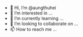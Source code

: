 - 👋 Hi, I’m @aungthuhei
- 👀 I’m interested in ...
- 🌱 I’m currently learning ...
- 💞️ I’m looking to collaborate on ...
- 📫 How to reach me ...

<!---
aungthuhei/aungthuhei is a ✨ special ✨ repository because its `README.md` (this file) appears on your GitHub profile.
You can click the Preview link to take a look at your changes.
--->
